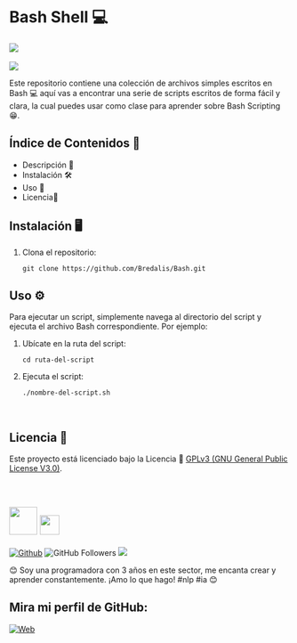 <h1><b>Bash Shell 💻</b></h1>
<a href="https://www.gnu.org/software/bash/" target="_blank">
  <img src="https://img.shields.io/badge/Bash-4EAA25">
</a>
<br><br>

<img src="https://i.pinimg.com/236x/8d/56/57/8d5657a98ff9540d9b63379f8842b35a.jpg">

<p>
  Este repositorio contiene una colección de archivos simples escritos en Bash 💻
  aquí vas a encontrar una serie de scripts escritos de forma fácil y clara, la
  cual puedes usar como clase para aprender sobre Bash Scripting 😁. 
</p>

## Índice de Contenidos 🧾

- Descripción 📝
- Instalación 🛠️
- Uso 📘
- Licencia📜

## Instalación 🖥️

1. Clona el repositorio:

    ```
    git clone https://github.com/Bredalis/Bash.git
    ```
    
## Uso ⚙️

Para ejecutar un script, simplemente navega al directorio del script y ejecuta el archivo Bash correspondiente. Por ejemplo:

1. Ubícate en la ruta del script:

    ```
    cd ruta-del-script
    ```
    
2. Ejecuta el script:

    ```
    ./nombre-del-script.sh
    ```

<br>

## Licencia 📜

Este proyecto está licenciado bajo la Licencia 📜 <a href="https://www.gnu.org/licenses/gpl-3.0.en.html" target="_blank">GPLv3 (GNU General Public License V3.0)</a>.

<br>

## <img src="https://avatars.githubusercontent.com/u/111624948?s=400&u=cd081f79392220d8cd2a22f2a8d5d3b18814350a&v=4" width="50" height="50"> <img src="https://readme-typing-svg.demolab.com?font=Roboto+Slab&color=%23FFFFFF&size=35&center=true&vCenter=true&width=450&duration=1500&pause=1000&lines=Hola,+soy;Bredalis+Gautreaux!" width="auto" height="35"/>
[![Github](https://img.shields.io/github/followers/Bredalis?label=Follow&style=social)](https://github.com/Bredalis)
![GitHub Followers](https://img.shields.io/github/stars/bredalis?style=social)
<a href="https://www.linkedin.com/in/bredalis-gautreaux/" target="_blank">
  <img src="https://img.shields.io/badge/-LinkedIn-blue?style=flat-square&logo=Linkedin&logoColor=white">
</a>

😊 Soy una programadora con 3 años en este sector, me encanta crear y aprender constantemente. ¡Amo lo que hago! #nlp #ia 😊

## Mira mi perfil de GitHub:
[![Web](https://img.shields.io/badge/GitHub-Bredalis-14a1f0?style=for-the-badge&logo=github&logoColor=white&labelColor=101010)](https://github.com/bredalis)

